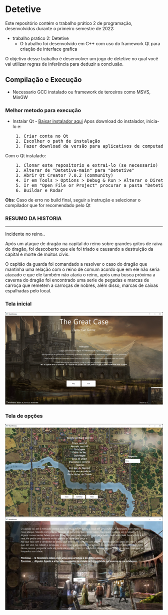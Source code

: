 # Detetive
Este repositório contém o trabalho prático 2 de programação, desenvolvidos durante o primeiro semestre de 2022:

- trabalho pratico 2: Detetive 
    - O trabalho foi desenvolvido em C++ com uso do framework Qt para criação de interface grafica

O  objetivo desse trabalho é desenvolver um jogo de detetive no qual você vai utilizar regras de inferência para deduzir a conclusão. 

## Compilação e Execução
- Necessario GCC instalado ou framework de terceiros como MSVS, MinGW
### Melhor metodo para execução
- Instalar Qt - [Baixar instalador aqui](https://www.qt.io/download-open-source?hsCtaTracking=9f6a2170-a938-42df-a8e2-a9f0b1d6cdce%7C6cb0de4f-9bb5-4778-ab02-bfb62735f3e5)
Apos download do instalador, inicia-lo e: 
<pre>
    1. Criar conta no Qt
    2. Escolher o path de instalação
    3. Fazer download da versão para aplicativos de computador 
</pre>
Com o Qt instalado:
<pre>
    1. Clonar este repositorio e extrai-lo (se necessario)
    2. Alterar de "Detetiva-main" para "Detetive"
    3. Abrir Qt Creator 7.0.2 (community)
    4. Ir em Tools > Options > Debug & Run > Alterar o Diretorio para "Current Directory" e dar APPLY
    5. Ir em "Open File or Project" procurar a pasta "Detetive" e selecionar o arquivo "CMakeList.txt"
    6. Buildar e Rodar
</pre>

__Obs__: Caso de erro no build final, seguir a instrução e selecionar o compilador que for recomendado pelo Qt




### RESUMO DA HISTORIA
---
Incidente no reino..

Após um ataque de dragão na capital do reino sobre grandes gritos de raiva do dragão, foi descoberto que ele foi triado e causando a destruição da capital e morte de muitos civis.

O capitão da guarda foi comandado a resolver o caso do dragão que mantinha uma relação com o reino de comum acordo que em ele não seria atacado e que ele também não ataria o reino, após uma busca próxima a caverna do dragão foi encontrado uma serie de pegadas e marcas de carroça que remetem a carroças de nobres, além disso, marcas de caixas espalhadas pelo local.

### Tela inicial
<img src = "https://github.com/eriklemy/Detetive/blob/main/screenshots/startscreen.png">

### Tela de opções
<img src = "https://github.com/eriklemy/Detetive/blob/main/screenshots/pathScreen.png">

<img src = "https://github.com/eriklemy/Detetive/blob/main/screenshots/randomscreen.png">

